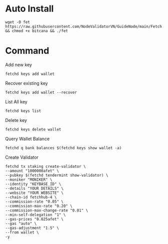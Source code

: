# Auto Install

    wget -O fet https://raw.githubusercontent.com/NodeValidatorVN/GuideNode/main/Fetch.ai/fet && chmod +x bitcana && ./fet

# Command

Add new key

    fetchd keys add wallet

Recover existing key

    fetchd keys add wallet --recover

List All key

    fetchd keys list

Delete key

    fetchd keys delete wallet

Query Wallet Balance

    fetchd q bank balances $(fetchd keys show wallet -a)

Create Validator

    fetchd tx staking create-validator \
    --amount "1000000afet" \
    --pubkey $(fetchd tendermint show-validator) \
    --moniker "MONIKER" \
    --identity "KEYBASE_ID" \
    --details "YOUR DETAILS" \
    --website "YOUR WEBSITE" \
    --chain-id fetchhub-4 \
    --commission-rate "0.05" \
    --commission-max-rate "0.20" \
    --commission-max-change-rate "0.01" \
    --min-self-delegation "1" \
    --gas-prices "0.025afet" \
    --gas "auto" \
    --gas-adjustment "1.5" \
    --from wallet \
    -y
